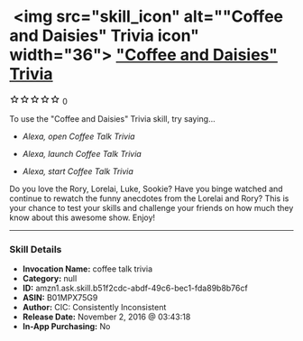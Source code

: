 # &nbsp;<img src="skill_icon" alt=""Coffee and Daisies" Trivia icon" width="36"> ["Coffee and Daisies" Trivia](http://alexa.amazon.com/#skills/amzn1.ask.skill.b51f2cdc-abdf-49c6-bec1-fda89b8b76cf)
![0 stars](../../images/ic_star_border_black_18dp_1x.png)![0 stars](../../images/ic_star_border_black_18dp_1x.png)![0 stars](../../images/ic_star_border_black_18dp_1x.png)![0 stars](../../images/ic_star_border_black_18dp_1x.png)![0 stars](../../images/ic_star_border_black_18dp_1x.png) 0

To use the "Coffee and Daisies" Trivia skill, try saying...

* *Alexa, open Coffee Talk Trivia*

* *Alexa, launch Coffee Talk Trivia*

* *Alexa, start Coffee Talk Trivia*

Do you love the Rory, Lorelai, Luke, Sookie? Have you binge watched and continue to rewatch the funny anecdotes from the Lorelai and Rory? This is your chance to test your skills and challenge your friends on how much they know about this awesome show. Enjoy!

***

### Skill Details

* **Invocation Name:** coffee talk trivia
* **Category:** null
* **ID:** amzn1.ask.skill.b51f2cdc-abdf-49c6-bec1-fda89b8b76cf
* **ASIN:** B01MPX75G9
* **Author:** CIC: Consistently Inconsistent
* **Release Date:** November 2, 2016 @ 03:43:18
* **In-App Purchasing:** No
